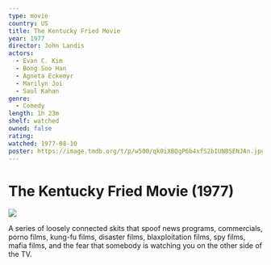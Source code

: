 ```yaml
---
type: movie
country: US
title: The Kentucky Fried Movie
year: 1977
director: John Landis
actors:
  - Evan C. Kim
  - Bong Soo Han
  - Agneta Eckemyr
  - Marilyn Joi
  - Saul Kahan
genre:
  - Comedy
length: 1h 23m
shelf: watched
owned: false
rating:
watched: 1977-08-10
poster: https://image.tmdb.org/t/p/w500/qk0iXBQgP6b4xfS2bIUNBSENJAn.jpg
---
```


# The Kentucky Fried Movie (1977)

![](https://image.tmdb.org/t/p/w500/qk0iXBQgP6b4xfS2bIUNBSENJAn.jpg)

A series of loosely connected skits that spoof news programs, commercials, porno films, kung-fu films, disaster films, blaxploitation films, spy films, mafia films, and the fear that somebody is watching you on the other side of the TV.